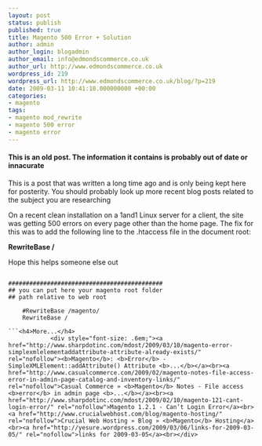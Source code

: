 ```yaml
---
layout: post
status: publish
published: true
title: Magento 500 Error + Solution
author: admin
author_login: blogadmin
author_email: info@edmondscommerce.co.uk
author_url: http://www.edmondscommerce.co.uk
wordpress_id: 219
wordpress_url: http://www.edmondscommerce.co.uk/blog/?p=219
date: 2009-03-11 10:41:10.000000000 +00:00
categories:
- magento
tags:
- magento mod_rewrite
- magento 500 error
- magento error
---
```

<div class="oldpost"><h4>This is an old post. The information it contains is probably out of date or innacurate</h4>
<p>
This is a post that was written a long time ago and is only being kept here for posterity.
You should probably look up more recent blog posts related to the subject you are researching
</p>
</div>
On a recent clean installation on a 1and1 Linux server for a client, the site was getting 500 errors on every page other than the home page. The fix for this was to add the following line to the .htaccess file in the document root:

<b>RewriteBase /</b>

Hope this helps someone else out

```

############################################
## you can put here your magento root folder
## path relative to web root

    #RewriteBase /magento/
	RewriteBase /

```<h4>More...</h4>
			<div style="font-size: .6em;"><a href="http://www.sharpdotinc.com/mdost/2009/03/10/magento-error-simplexmlelementaddattribute-attribute-already-exists/" rel="nofollow"><b>Magento</b>: <b>Error</b> - SimpleXMLElement::addAttribute() Attribute <b>...</b></a><br><a href="http://www.casualcommerce.com/2009/02/magento-notes-file-access-error-in-admin-page-catalog-and-inventory-links/" rel="nofollow">Casual Commerce » <b>Magento</b> Notes - File access <b>error</b> in admin page <b>...</b></a><br><a href="http://www.sharpdotinc.com/mdost/2009/02/10/magento-121-cant-login-error/" rel="nofollow">Magento 1.2.1 - Can’t Login Error</a><br><a href="http://www.crucialwebhost.com/blog/magento-hosting/" rel="nofollow">Crucial Web Hosting » Blog » <b>Magento</b> Hosting</a><br><a href="http://yesure.wordpress.com/2009/03/06/links-for-2009-03-05/" rel="nofollow">links for 2009-03-05</a><br></div>
